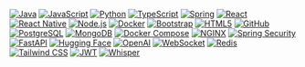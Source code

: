 [![Java](https://img.shields.io/badge/java-007396?style=flat&logo=java&logoColor=white)](https://www.oracle.com/java/)
[![JavaScript](https://img.shields.io/badge/JavaScript-F7DF1E?style=flat&logo=javascript&logoColor=black)](https://developer.mozilla.org/en-US/docs/Web/JavaScript)
[![Python](https://img.shields.io/badge/Python-3776AB?style=flat&logo=Python&logoColor=white)](https://www.python.org/)
[![TypeScript](https://img.shields.io/badge/Typescript-3178C6?style=flat&logo=Typescript&logoColor=white)](https://www.typescriptlang.org/)
[![Spring](https://img.shields.io/badge/Spring-6DB33F?style=flat&logo=Spring&logoColor=white)](https://spring.io/)
[![React](https://img.shields.io/badge/React-61DAFB?style=flat&logo=React&logoColor=black)](https://reactjs.org/)
[![React Native](https://img.shields.io/badge/React%20Native-61DAFB?style=flat&logo=React&logoColor=black)](https://reactnative.dev/)
[![Node.js](https://img.shields.io/badge/Node.js-339933?style=flat&logo=Node.js&logoColor=white)](https://nodejs.org/)
[![Docker](https://img.shields.io/badge/Docker-2496ED?style=flat&logo=Docker&logoColor=white)](https://www.docker.com/)
[![Bootstrap](https://img.shields.io/badge/Bootstrap-7952B3?style=flat&logo=bootstrap&logoColor=white)](https://getbootstrap.com/)
[![HTML5](https://img.shields.io/badge/HTML5-E34F26?style=flat&logo=html5&logoColor=white)](https://developer.mozilla.org/en-US/docs/Web/HTML)
[![GitHub](https://img.shields.io/badge/GitHub-181717?style=flat&logo=GitHub&logoColor=white)](https://github.com/)
[![PostgreSQL](https://img.shields.io/badge/postgresql-4169e1?style=flat&logo=postgresql&logoColor=white)](https://www.postgresql.org/)
[![MongoDB](https://img.shields.io/badge/MongoDB-47A248?style=flat&logo=MongoDB&logoColor=white)](https://www.mongodb.com/)
[![Docker Compose](https://img.shields.io/badge/Docker%20Compose-2496ED?style=flat&logo=docker&logoColor=white)](https://docs.docker.com/compose/)
[![NGINX](https://img.shields.io/badge/NGINX-009639?style=flat&logo=nginx&logoColor=white)](https://nginx.org/)
[![Spring Security](https://img.shields.io/badge/springsecurity-6DB33F?style=flat&logo=springsecurity&logoColor=white)](https://spring.io/projects/spring-security)
[![FastAPI](https://img.shields.io/badge/fastapi-009688?style=flat&logo=fastapi&logoColor=white)](https://fastapi.tiangolo.com/)
[![Hugging Face](https://img.shields.io/badge/huggingface-FFD21E?style=flat&logo=huggingface&logoColor=white)](https://huggingface.co/)
[![OpenAI](https://img.shields.io/badge/openai-000000?style=flat&logo=openai&logoColor=white)](https://openai.com/)
[![WebSocket](https://img.shields.io/badge/WebSocket-FABB00?style=flat&logo=websocket&logoColor=white)](https://developer.mozilla.org/en-US/docs/Web/API/WebSockets_API)
[![Redis](https://img.shields.io/badge/Redis-DC382D?style=flat&logo=redis&logoColor=white)](https://redis.io/)
[![Tailwind CSS](https://img.shields.io/badge/TailwindCSS-38B2AC?style=flat&logo=tailwindcss&logoColor=white)](https://tailwindcss.com/)
[![JWT](https://img.shields.io/badge/JWT-000000?style=flat&logo=json-web-tokens&logoColor=white)](https://jwt.io/)
[![Whisper](https://img.shields.io/badge/Whisper-000000?style=flat)](https://github.com/openai/whisper)

